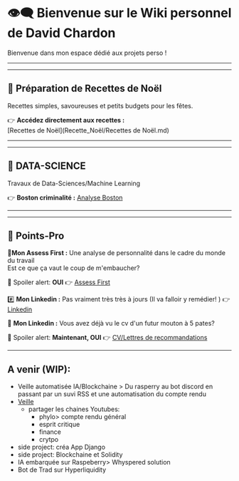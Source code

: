 

# 👁‍🗨 **Bienvenue sur le Wiki personnel de David Chardon**

Bienvenue dans mon espace dédié aux projets perso !

---

---

## 🥞 **Préparation de Recettes de Noël**  

Recettes simples, savoureuses et petits budgets pour les fêtes.  

👉 **Accédez directement aux recettes :**  
[Recettes de Noël](Recette_Noël/Recettes de Noël.md)

---

---
## 💽 **DATA-SCIENCE**  

Travaux de Data-Sciences/Machine Learning  

👉 **Boston criminalité :**
[Analyse Boston](Data_Science/Analyse_boston)

---

---
## 🧾 **Points-Pro**  



🦄**Mon Assess First :** 
Une analyse de personnalité dans le cadre du monde du travail  
Est ce que ça vaut le coup de m'embaucher? 

🧲 Spoiler alert: **OUI**
👉 [Assess First](https://my.assessfirst.com/public/profile/wvqj2aow-david-chardon?lang=fr-FR)

#️⃣ **Mon Linkedin :** 
Pas vraiment très très à jours (Il va falloir y remédier! )
👉 [Linkedin](https://www.linkedin.com/in/chardon-david-730030104/)


📜 **Mon Linkedin :**
Vous avez déjà vu le cv d'un futur mouton à 5 pates? 

🧲 Spoiler alert: **Maintenant, OUI**
👉 [CV/Lettres de recommandations](Pro/Papiers_pro)

___
## A venir (WIP):

- Veille automatisée IA/Blockchaine > Du rasperry au bot discord en passant par un suvi RSS et une automatisation du compte rendu
- [Veille](Veille/Automatisation_Veille)
	- partager les chaines Youtubes: 
		- phylo> compte rendu général 
		- esprit critique
		- finance
		- crytpo
- side project: créa App Django
- side project: Blockchaine et Solidity
- IA embarquée sur Raspeberry> Whyspered solution
- Bot de Trad sur Hyperliquidity